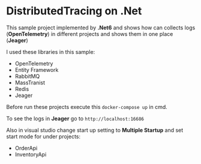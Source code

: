 # DistributedTracing on .Net
This sample project implemented by **.Net6** and shows how can collects logs (**OpenTelemetry**) in different projects and shows them in one place (**Jeager**)

I used these libraries in this sample:
- OpenTelemetry
- Entity Framework
- RabbitMQ
- MassTranist
- Redis
- Jeager

Before run these projects execute this `docker-compose up` in cmd.

To see the logs in **Jeager** go to `http://localhost:16686`

Also in visual studio change start up setting to **Multiple Startup** and set start mode for under projects:
- OrderApi
- InventoryApi
